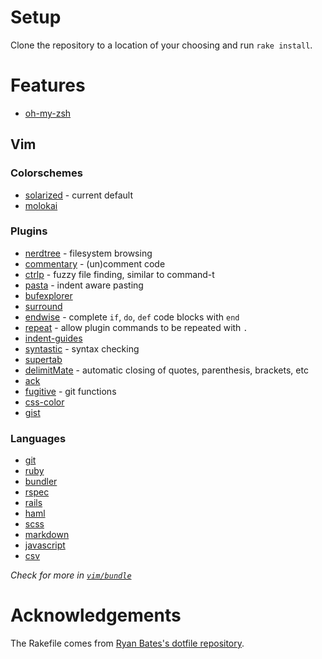 # Setup

Clone the repository to a location of your choosing and run `rake install`.

# Features

* [oh-my-zsh](https://github.com/robbyrussell/oh-my-zsh)

## Vim

### Colorschemes

* [solarized](https://github.com/altercation/vim-colors-solarized) - current default
* [molokai](https://github.com/vim-scripts/molokai)

### Plugins

* [nerdtree](https://github.com/scrooloose/nerdtree) - filesystem browsing
* [commentary](https://github.com/tpope/vim-commentary) - (un)comment code
* [ctrlp](https://github.com/kien/ctrlp.vim) - fuzzy file finding, similar to command-t
* [pasta](https://github.com/sickill/vim-pasta) - indent aware pasting
* [bufexplorer](https://github.com/corntrace/bufexplorer)
* [surround](https://github.com/tpope/vim-surround)
* [endwise](https://github.com/tpope/vim-endwise) - complete `if`, `do`, `def` code blocks with `end`
* [repeat](https://github.com/tpope/vim-repeat) - allow plugin commands to be repeated with `.`
* [indent-guides](https://github.com/nathanaelkane/vim-indent-guides)
* [syntastic](https://github.com/scrooloose/syntastic) - syntax checking
* [supertab](https://github.com/ervandew/supertab)
* [delimitMate](https://github.com/Raimondi/delimitMate) - automatic closing of quotes, parenthesis, brackets, etc
* [ack](https://github.com/mileszs/ack.vim)
* [fugitive](https://github.com/tpope/vim-fugitive) - git functions
* [css-color](https://github.com/skammer/vim-css-color)
* [gist](https://github.com/mattn/gist-vim)

### Languages

* [git](https://github.com/tpope/vim-git)
* [ruby](https://github.com/vim-ruby/vim-ruby)
* [bundler](https://github.com/tpope/vim-bundler)
* [rspec](https://github.com/skwp/vim-rspec)
* [rails](https://github.com/tpope/vim-rails)
* [haml](https://github.com/tpope/vim-haml)
* [scss](https://github.com/cakebaker/scss-syntax.vim)
* [markdown](https://github.com/tpope/vim-markdown)
* [javascript](https://github.com/pangloss/vim-javascript)
* [csv](https://github.com/vim-scripts/csv.vim)

*Check for more in [`vim/bundle`](https://github.com/tjwallace/dotfiles/tree/master/vim/bundle)*

# Acknowledgements

The Rakefile comes from [Ryan Bates's dotfile repository](https://github.com/ryanb/dotfiles).
